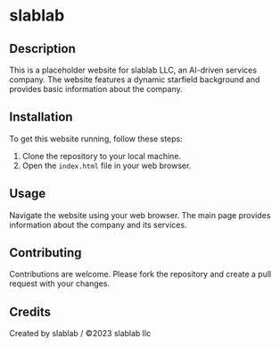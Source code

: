 # slablab 

## Description
This is a placeholder website for slablab LLC, an AI-driven services company. The website features a dynamic starfield background and provides basic information about the company.

## Installation
To get this website running, follow these steps:

1. Clone the repository to your local machine.
2. Open the `index.html` file in your web browser.

## Usage
Navigate the website using your web browser. The main page provides information about the company and its services.

## Contributing
Contributions are welcome. Please fork the repository and create a pull request with your changes.

## Credits
Created by slablab / ©2023 slablab llc